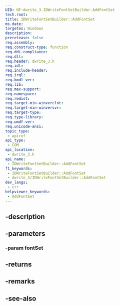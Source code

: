 ```yaml
---
UID: NF:dwrite_3.IDWriteFontSetBuilder.AddFontSet
tech.root: 
title: IDWriteFontSetBuilder::AddFontSet
ms.date: 
targetos: Windows
description: 
prerelease: false
req.assembly: 
req.construct-type: function
req.ddi-compliance: 
req.dll: 
req.header: dwrite_3.h
req.idl: 
req.include-header: 
req.irql: 
req.kmdf-ver: 
req.lib: 
req.max-support: 
req.namespace: 
req.redist: 
req.target-min-winverclnt: 
req.target-min-winversvr: 
req.target-type: 
req.type-library: 
req.umdf-ver: 
req.unicode-ansi: 
topic_type:
 - apiref
api_type:
 - COM
api_location:
 - dwrite_3.h
api_name:
 - IDWriteFontSetBuilder::AddFontSet
f1_keywords:
 - IDWriteFontSetBuilder::AddFontSet
 - dwrite_3/IDWriteFontSetBuilder::AddFontSet
dev_langs:
 - c++
helpviewer_keywords:
 - AddFontSet
---
```


## -description

## -parameters

### -param fontSet

## -returns

## -remarks

## -see-also

